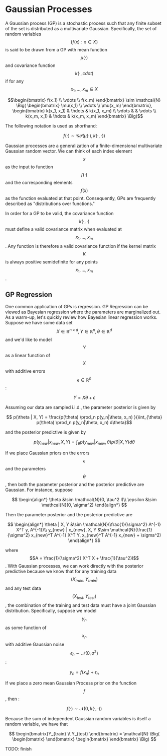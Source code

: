 # Gaussian Processes

A Gaussian process (GP) is a stochastic process such that any finite subset of the set 
is distributed as a multivariate Gaussian. Specifically, the set of random variables
$$\{f(x) : x \in X \}$$ is said to be drawn from a GP with mean function $$\mu(\cdot)$$
and covariance function $$k(\cdot, cdot)$$ if for any $$x_1, ..., x_m \in X$$

$$\begin{bmatrix} f(x_1) \\ \vdots \\ f(x_m) \end{bmatrix} \sim \mathcal{N} \Big(
\begin{bmatrix} \mu(x_1) \\ \vdots \\ \mu(x_m) \end{bmatrix},
\begin{bmatrix} k(x_1, x_1) & \hdots & k(x_1, x_m) \\ \vdots & & \vdots \\ 
k(x_m, x_1) & \hdots & k(x_m, x_m) \end{bmatrix} \Big)$$

The following notation is used as shorthand:

$$ f(\cdot) \sim \mathcal{GP}(\mu(\cdot), k(\cdot, \cdot))$$

Gaussian processes are a generalization of a finite-dimensional multivariate Gaussian
random vector. We can think of each index element $$x$$ as the input to function $$f(\cdot)$$
and the corresponding elements $$f(x)$$ as the function evaluated at that point. Consequently,
GPs are frequently described as "distributions over functions."

In order for a GP to be valid, the covariance function $$k(\cdot, \cdot)$$ must define a 
valid covariance matrix when evaluated at $$x_1, ..., x_m$$. Any function is therefore a valid
covariance function if the kernel matrix $$K$$ is always positive semidefinite for any points
$$x_1, ..., x_m$$.

## GP Regression

One common application of GPs is regression. GP Regression can be viewed as Bayesian regression
where the parameters are marginalized out. As a warm-up, let's quickly review how Bayesian linear
regression works. Suppose we have some data set $$X \in \mathbb{R}^{n \times d}, Y \in
\mathbb{R}^{n}, \theta \in \mathbb{R}^d$$ and we'd like to model $$Y$$ as a linear function of $$X$$
with additive errors $$\epsilon \in \mathbb{R}^n$$:

$$Y = X \theta + \epsilon $$

Assuming our data are sampled i.i.d., the parameter posterior is given by

$$ p(\theta | X, Y) = \frac{p(\theta) \prod_n p(y_n|\theta, x_n) }{\int_{\theta} p(\theta) \prod_n p(y_n|\theta, x_n) d\theta}$$

and the posterior predictive is given by

$$p(y_{new}|x_{new}, X, Y) = \int_{\theta} p(y_{new}|x_{new}, \theta) p(\theta | X, Y) d\theta $$

If we place Gaussian priors on the errors $$\epsilon$$ and the parameters $$\theta$$, then both 
the parameter posterior and the posterior predictive are Gaussian. For instance, suppose

$$
\begin{align*}
\theta &\sim \mathcal{N}(0, \tau^2 I)\\
\epsilon &\sim \mathcal{N}(0, \sigma^2)
\end{align*}
$$

Then the parameter posterior and the posterior predictive are

$$
\begin{align*}
\theta | X, Y &\sim \mathcal{N}(\frac{1}{\sigma^2} A^{-1} X^T y, A^{-1})\\
y_{new} | x_{new}, X, Y &\sim \mathcal{N}(\frac{1}{\sigma^2} x_{new}^T A^{-1} X^T Y, x_{new}^T A^{-1} x_{new} + \sigma^2)
\end{align*}
$$

where $$A = \frac{1}{\sigma^2} X^T X + \frac{1}{\tau^2}I$$. With Gaussian processes, we can 
work directly with the posterior predictive because we know that for any training data $$(X_{train}, Y_{train})$$
and any test data $$(X_{test}, Y_{test})$$, the combination of the training and test data must have a joint
Gaussian distribution. Specifically, suppose we model $$y_n$$ as some function of $$x_n$$ with additive 
Gaussian noise $$\epsilon_n \sim \mathcal{N}(0, \sigma^2)$$:

$$y_n = f(x_n) + \epsilon_n$$

If we place a zero mean Gaussian Process prior on the function $$f$$, then :

$$f(\cdot) \sim \mathcal{N}(0, k(\cdot, \cdot))$$

Because the sum of independent Gaussian random variables is itself a random variable, we have that

$$
\begin{bmatrix}Y_{train} \\ Y_{test} \end{bmatrix} = \mathcal{N} \Big(
\begin{bmatrix} \end{bmatrix} \begin{bmatrix} \end{bmatrix}
\Big)
$$

TODO: finish
